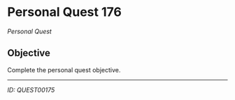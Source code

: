 # Personal Quest 176

*Personal Quest*

## Objective
Complete the personal quest objective.

---
*ID: QUEST00175*
